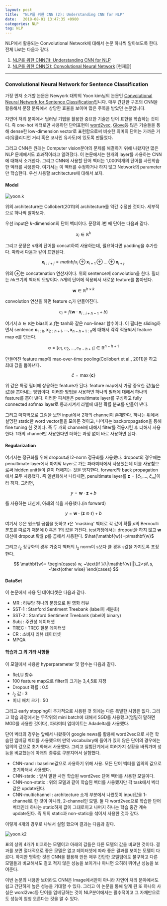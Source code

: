 ```yaml
---
layout: post
title:  "NLP를 위한 CNN (2): Understanding CNN for NLP"
date:   2018-08-01 13:47:35 +0900
categories: NLP
tag: NLP
---
```


NLP에서 활용되는 Convolutional Network에 대해서 논문 하나씩 알아보도록 한다. 전체 List는 다음과 같다.

1. [NLP를 위한 CNN(1): Understanding CNN for NLP](https://reniew.github.io/25/)
2. [NLP를 위한 CNN(2): Convolutional Neural Network](https://reniew.github.io/26/) [현재글]

---

### Convolutional Neural Network for Sentence Classification


가장 먼저 소개할 논문은 Newyork 대학의 Yoon kim님의 논문인 [Convolutional Neural Network for Sentence Classification](http://www.aclweb.org/anthology/D14-1181)입니다. 매우 간단한 구조의 CNN을 활용해서 문장 분류에서 상당한 효율을 보이며 많은 주목을 받았던 논문입니다.

자연어 처리 분야에서 딥러닝 기법을 활용한 중요한 기술은 단어 표현을 학습하는 것이다. 즉 one-hot 벡터로만 사용하던 단어표현이 [word2vec](https://reniew.github.io/21/), [Glove](https://reniew.github.io/23/)등 많은 기술들을 통해 dense한 low-dimension vector로 표현함으로써 비슷한 의미의 단어는 가까운 거리(유클리디언 거리 혹은 코사인 유사도)에 있도록 만들었다.

그리고 CNN은 원래는 Computer vision분야의 문제를 해결하기 위해 나왔지만 많은 NLP 문제에서도 효과적이라고 알려졌다. 이 논문에서는 한개의 layer를 사용하는 CNN에 대해서 소개한다. 그리고 CNN에 사용할 단어 벡터는 1,000억개의 단어를 사전학습한 벡터를 사용한다. 여기서는 이 벡터를 수정하거나 하지 않고 Network의 parameter만 학습한다. 우선 사용할 architecture에 대해서 보자.

#### Model

![yoon.k](https://i.imgur.com/TNjCKHf.jpg)

위의 architecture는 Collobert(2011)의 architecture를 약간 수정한 것이다. 세부적으로 하나씩 알아보자.

우선 input은 $k$-dimension의 단어 벡터이다. 문장의 $i$번 째 단어는 다음과 같다.

$$
x_i\in\mathbb{R}^k
$$

그리고 문장은 $n$개의 단어를 concat하여 사용하는데, 필요하다면 padding을 추가한다. 따라서 다음과 같이 표현된다.

$$
\mathbf{x}_{i:i+j}=mathbf{x}_i\oplus \mathbf{x}_{i+1}\oplus ... \oplus \mathbf{x}_{i+j}.
$$

위의 $\oplus$는 concatenation 연산자이다. 위의 sentence에 convolution을 한다. 필터는 $hk$크기의 벡터의 모양이다. $h$개의 단어에 적용되서 새로운 feature를 뽑아낸다.

$$
\mathbf{w}\in\mathbb{R}^{h\times k}
$$

convolution 연산을 하면 feature $c_i$가 만들어진다.

$$
c_i=f(\mathbf{w}\cdot \mathbf{x}_{i:i+h-1}+b)
$$

여기서 $b\in \mathbb{R}$는 bias이고 $f$는 tanh와 같은 non-linear 함수이다. 이 필터는 sliding하면서 sentence ${\mathbf{x}_{1:h},\mathbf{x}_{2:h+1},...,\mathbf{x}_{n-h+1:n}}$에 대해서 각각 적용되서 feature map $\mathbf{c}$를 만든다.

$$
\mathbf{c}=[c_1,c_2,...,c_{n-h+1}] \in \mathbb{R}^{n-h+1}
$$

만들어진 feature map에 max-over-time pooling(Collobert et al., 2011)을 하고 최대 값을 뽑아낸다.

$$
\hat{c}=\max\{\mathbf{c}\}
$$

위 값은 특정 필터에 상응하는 feature가 된다. feature map에서 가장 중요한 값(높은 값)을 뽑아내는 방법이다. 이러한 방법을 사용하면 하나의 필터에 대해서 하나의 feature를 뽑아 낸다. 이러한 피쳐들은 penultimate layer를 구성하고 fully connected sofmax layer로 통과시켜서 라벨에 대한 확률 분포를 만들어 낸다.

그리고 마지막으로 그림을 보면 input에서 2개의 channel이 존재한다. 하나는 위에서 설명한 static한 word vector들을 모아둔 것이고, 나머지는 backpropagation을 통해 fine tuning 한 것이다. 즉 두 개의 channel에 대해서 filter를 적용시킨 후 더해서 사용한다. 1개의 channel만 사용한다면 더하는 과정 없이 바로 사용하면 된다.

#### Regularization

여기서는 정규화를 위해 dropout과 l2-norm 정규화를 사용했다. dropout의 경우에는 penultimate layer에서 마지막 layer로 가는 파라미터에서 사용했는데 이를 사용함으로써 hidden unit들이 같이 더해지는 것을 방지한다. forward와 back propagation에서 모두 사용했다. 즉 일반화해서 나타내면, penultimate layer를 $\mathbf{z}=[\hat{c}_1,...,\hat{c}_m]$이라 하자. 그러면,

$$
y=\mathbf{w}\cdot\mathbf{z}+b
$$

를 사용하는 대신에, 아래의 식을 사용했다.(in forward)


$$
y=\mathbf{w}\cdot(\mathbf{z}\odot\mathbf{r})+b
$$

여기서 $\odot$은 원소별 곱샘을 뜻하고 $\mathbf{r}$은 'masking' 벡터로 각 값이 확률 $p$의 Bernoulli분포를 따르기 때문에 0 혹은 1의 값을 가진다. test과정에서는 dropout을 하지 않고 $\mathbf{w}$ 대신에 dropout 확률 $p$를 곱해서 사용한다. $\hat{\mathbf{w}}=p\mathbf{w}$

그리고 $l_2$ 정규화의 경우 가중치 벡터의 $l_2$ norm이 $s$보다 클 경우 $s$값을 가지도록 조정한다.

$$
\mathbf{w}=
\begin{cases}
w, ~\text{if }{\|\mathbf{w}||}_2<s\\
s, ~\text{other wise}
\end{cases}
$$

#### DataSet

이 논문에서 사용 된 데이터셋은 다음과 같다.

* MR : 리뷰당 하나의 문장으로 된 영화 리뷰
* SST-1 : Stanford Sentiment Treebank (label이 세분화)
* SST-2 : Stanford Sentiment Treebank (label이 binary)
* Subj : 주관성 데이터셋
* TREC : TREC 질문 데이터셋
* CR : 소비자 리뷰 데이터셋
* MPQA

#### 학습과 그 외 기타 사항들

이 모델에서 사용한 hyperparameter 및 함수는 다음과 같다.

* ReLU 함수
* 100 feature map으로 filter의 크기는 3,4,5로 지정
* Dropout 확률 : 0.5
* $l_2$ 값 : 3
* 미니 배치 크기 : 50

그리고 early stopping이 추가적으로 사용된 것 외에는 다른 특별한 사항은 없다. 그리고 학습 과정에서는 무작위의 mini batch에 대해서 SGD를 사용했고(엄밀히 말하면 MGD를 사용한 것이다), 파라미터 업데이트는 Adadelta를 사용했다.

단어 벡터의 경우는 앞에서 나왔듯이 google news를 활용해 word2vec으로 사전 학습된 임베딩 벡터를 사용했으며 만약 vocabulary에 들어가 있지 않은 단어의 경우에는 임의의 값으로 초기화해서 사용했다. 그리고 실험단계에서 여러가지 상황을 바꿔가며 성능을 비교했는데 아래의 종류로 구분지어서 실험했다.

* CNN-rand : baseline값으로 사용하기 위해 사용. 모든 단어 벡터를 임의의 값으로 초기화해서 사용했다.
* CNN-static : 앞서 말한 사전 학습된 word2vec 단어 벡터를 사용한 모델이다.
* CNN-non-static : 위의 모델과 같이 학습된 벡터를 사용했지만 각 task에서 벡터값은 update된다.
* CNN-multichannel : architecture 소개 부분에서 나왔듯이 input값을 1-channel로 한 것이 아니라, 2-channel인 모델. 둘 다 word2vec으로 학습한 단어 벡터인데 하나는 static하게 값이 그대로이고 나머지 하나는 학습 중간 계속 update된다. 즉 위의 static과 non-static을 섞어서 사용한 것과 같다.

이렇게 4개의 경우로 나눠서 실험 했으며 결과는 다음과 같다.

![yoon.k2](https://i.imgur.com/46YUAdQ.jpg)

표의 상위 4개가 비교하는 모델이고 아래의 값들은 다른 모델의 값을 비교한 것이다. 결과를 보면 절대적으로 좋은 모델은 없고 데이터셋에 따라 좋은 결과를 보이는 모델이 다르다. 하지만 명확한 것은 CNN을 활용해 만든 매우 간단한 모델임에도 불구하고 다른 모델들과 비교해서도 결코 적지 않은 성능을 보이거나 아니면 오히려 뛰어난 성능을 보여준다.

이번 논문의 내용만 보더라도 CNN은 Image에서만이 아니라 자연어 처리 분야에서도 쉽고 간단하게 높은 성능을 기대할 수 있다. 그리고 이 논문을 통해 알게 된 또 하나의 사실은 word2vec등 단어를 임베딩하는 것이 NLP분야에서는 필수적이고 그 자체만으로도 성능이 엄청 오른다는 것을 알 수 있다.
